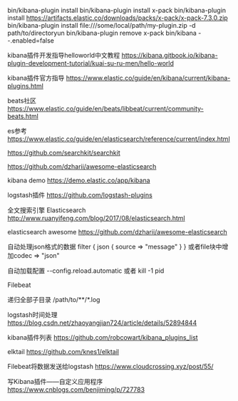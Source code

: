 bin/kibana-plugin install <package name or URL>
bin/kibana-plugin install x-pack
 bin/kibana-plugin install https://artifacts.elastic.co/downloads/packs/x-pack/x-pack-7.3.0.zip
bin/kibana-plugin install file:///some/local/path/my-plugin.zip -d path/to/directoryun
bin/kibana-plugin remove x-pack
bin/kibana --<plugin ID>.enabled=false

kibana插件开发指导helloworld中文教程
https://kibana.gitbook.io/kibana-plugin-development-tutorial/kuai-su-ru-men/hello-world

kibana插件官方指导
https://www.elastic.co/guide/en/kibana/current/kibana-plugins.html

beats社区
https://www.elastic.co/guide/en/beats/libbeat/current/community-beats.html

es参考
https://www.elastic.co/guide/en/elasticsearch/reference/current/index.html

https://github.com/searchkit/searchkit

https://github.com/dzharii/awesome-elasticsearch

kibana demo
https://demo.elastic.co/app/kibana

logstash插件
https://github.com/logstash-plugins

全文搜索引擎 Elasticsearch 
http://www.ruanyifeng.com/blog/2017/08/elasticsearch.html

elasticsearch awesome
https://github.com/dzharii/awesome-elasticsearch

自动处理json格式的数据
filter {
    json {
         source => "message"
    }
}
或者file块中增加codec => "json"

自动加载配置
--config.reload.automatic 或者 
kill -1 pid

Filebeat

递归全部子目录
/path/to/**/*.log

logstash时间处理
https://blog.csdn.net/zhaoyangjian724/article/details/52894844

kibana插件列表
https://github.com/robcowart/kibana_plugins_list

elktail
https://github.com/knes1/elktail

 Filebeat将数据发送给logstash
https://www.cloudcrossing.xyz/post/55/

写Kibana插件——自定义应用程序
https://www.cnblogs.com/benjiming/p/727783
